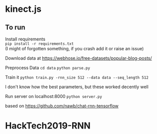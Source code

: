 # kinect.js

## To run  
Install requirements  
`pip install -r requirements.txt `  
(I might of forgotten something, if you crash add it or raise an issue)

Download data at https://webhose.io/free-datasets/popular-blog-posts/

Preprocess Data
`cd data`
`python parse.py`

Train it
`python train.py -rnn_size 512 --data data --seq_length 512`

I don't know how the best parameters, but these worked decently well

Run server on localhost:8000
`python server.py`


based on https://github.com/nawb/chat-rnn-tensorflow
# HackTech2019-RNN
